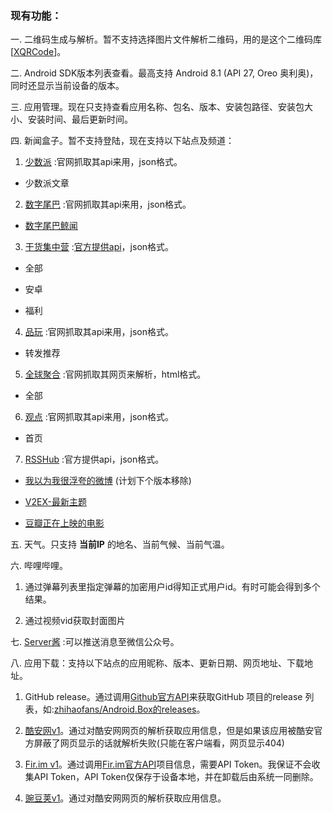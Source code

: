 ### 现有功能：

一. 二维码生成与解析。暂不支持选择图片文件解析二维码，用的是这个二维码库 [[XQRCode](https://github.com/xuexiangjys/XQRCode)]。

二. Android SDK版本列表查看。最高支持 Android 8.1 (API 27, Oreo 奥利奥)，同时还显示当前设备的版本。

三. 应用管理。现在只支持查看应用名称、包名、版本、安装包路径、安装包大小、安装时间、最后更新时间。

四. 新闻盒子。暂不支持登陆，现在支持以下站点及频道：

1. [少数派](https://www.sspai.com/) :官网抓取其api来用，json格式。

- 少数派文章

2. [数字尾巴](http://www.dgtle.com/) :官网抓取其api来用，json格式。

- [数字尾巴鲸闻](http://news.dgtle.com/)

3. [干货集中营](http://gank.io/) :[官方提供api](http://gank.io/api)，json格式。

- 全部

- 安卓

- 福利

4. [品玩](http://www.pingwest.com/) :官网抓取其api来用，json格式。

- 转发推荐

5. [全球聚合](http://all.gl/) :官网抓取其网页来解析，html格式。

- 全部

6. [观点](http://www.guandn.com/) :官网抓取其api来用，json格式。

- 首页

7. [RSSHub](https://docs.rsshub.app/) :官方提供api，json格式。

- [我以为我很浮夸的微博](https://weibo.com/u/6180475384) (计划下个版本移除)

- [V2EX-最新主题](https://www.v2ex.com)

- [豆瓣正在上映的电影](https://movie.douban.com/cinema/nowplaying/guangzhou/)

五. 天气。只支持 **当前IP** 的地名、当前气候、当前气温。

六. 哔哩哔哩。

1. 通过弹幕列表里指定弹幕的加密用户id得知正式用户id。有时可能会得到多个结果。

2. 通过视频vid获取封面图片

七. [Server酱](http://sc.ftqq.com/3.version) :可以推送消息至微信公众号。

八. 应用下载：支持以下站点的应用昵称、版本、更新日期、网页地址、下载地址。

1. GitHub release。通过调用[Github官方API](https://developer.github.com/)来获取GitHub 项目的release 列表，如:[zhihaofans/Android.Box的releases](https://github.com/zhihaofans/Android.Box/releases)。

2. [酷安网v1](https://www.coolapk.com/)。通过对酷安网网页的解析获取应用信息，但是如果该应用被酷安官方屏蔽了网页显示的话就解析失败(只能在客户端看，网页显示404)

3. [Fir.im v1](https://fir.im/)。通过调用[Fir.im官方API](https://fir.im/docs)项目信息，需要API  Token。我保证不会收集API  Token，API  Token仅保存于设备本地，并在卸载后由系统一同删除。

4. [豌豆荚v1](https://www.wandoujia.com/apps)。通过对酷安网网页的解析获取应用信息。

